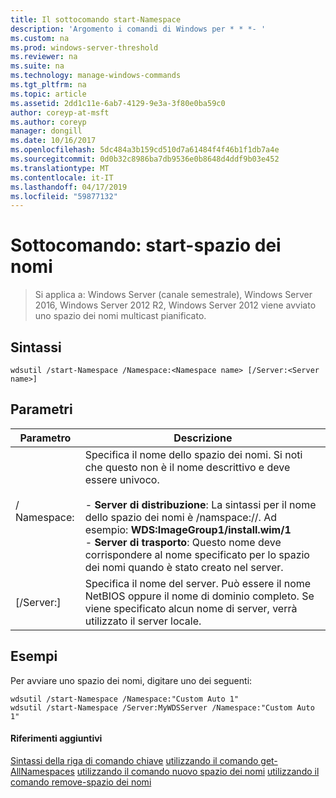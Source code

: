 ```yaml
---
title: Il sottocomando start-Namespace
description: 'Argomento i comandi di Windows per * * *- '
ms.custom: na
ms.prod: windows-server-threshold
ms.reviewer: na
ms.suite: na
ms.technology: manage-windows-commands
ms.tgt_pltfrm: na
ms.topic: article
ms.assetid: 2dd1c11e-6ab7-4129-9e3a-3f80e0ba59c0
author: coreyp-at-msft
ms.author: coreyp
manager: dongill
ms.date: 10/16/2017
ms.openlocfilehash: 5dc484a3b159cd510d7a61484f4f46b1f1db7a4e
ms.sourcegitcommit: 0d0b32c8986ba7db9536e0b8648d4ddf9b03e452
ms.translationtype: MT
ms.contentlocale: it-IT
ms.lasthandoff: 04/17/2019
ms.locfileid: "59877132"
---
```

# <a name="subcommand-start-namespace"></a>Sottocomando: start-spazio dei nomi

>Si applica a: Windows Server (canale semestrale), Windows Server 2016, Windows Server 2012 R2, Windows Server 2012 viene avviato uno spazio dei nomi multicast pianificato.
## <a name="syntax"></a>Sintassi
```
wdsutil /start-Namespace /Namespace:<Namespace name> [/Server:<Server name>]
```
## <a name="parameters"></a>Parametri
|Parametro|Descrizione|
|-------|--------|
|/ Namespace:<Namespace name>|Specifica il nome dello spazio dei nomi. Si noti che questo non è il nome descrittivo e deve essere univoco.<br /><br />-   **Server di distribuzione**: La sintassi per il nome dello spazio dei nomi è /namspace:<Image group>/<Image name>/<Index>. Ad esempio:  **WDS:ImageGroup1/install.wim/1**<br />-   **Server di trasporto**: Questo nome deve corrispondere al nome specificato per lo spazio dei nomi quando è stato creato nel server.|
|[/Server:<Server name>]|Specifica il nome del server. Può essere il nome NetBIOS oppure il nome di dominio completo. Se viene specificato alcun nome di server, verrà utilizzato il server locale.|
## <a name="BKMK_examples"></a>Esempi
Per avviare uno spazio dei nomi, digitare uno dei seguenti:
```
wdsutil /start-Namespace /Namespace:"Custom Auto 1"
wdsutil /start-Namespace /Server:MyWDSServer /Namespace:"Custom Auto 1"
```
#### <a name="additional-references"></a>Riferimenti aggiuntivi
[Sintassi della riga di comando chiave](command-line-syntax-key.md)
[utilizzando il comando get-AllNamespaces](using-the-get-allnamespaces-command.md)
[utilizzando il comando nuovo spazio dei nomi](using-the-new-namespace-command.md)
[utilizzando il comando remove-spazio dei nomi](using-the-remove-namespace-command.md)
